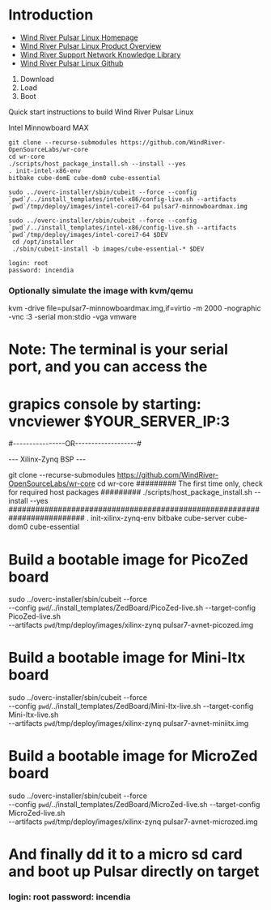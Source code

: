 # Introduction

- [Wind River Pulsar Linux Homepage](http://www.windriver.com/products/operating-systems/pulsar/)
- [Wind River Pulsar Linux Product Overview](http://www.windriver.com/products/product-overviews/Pulsar-Linux-Product-Overview.pdf)
- [Wind River Support Network Knowledge Library](https://knowledge.windriver.com/en-us/000_Products/000/060)
- [Wind River Pulsar Linux Github](https://github.com/WindRiver-OpenSourceLabs/wr-core)

1. Download
2. Load
3. Boot


Quick start instructions to build Wind River Pulsar Linux

Intel Minnowboard MAX

    git clone --recurse-submodules https://github.com/WindRiver-OpenSourceLabs/wr-core
    cd wr-core
    ./scripts/host_package_install.sh --install --yes
    . init-intel-x86-env
    bitbake cube-domE cube-dom0 cube-essential

    sudo ../overc-installer/sbin/cubeit --force --config `pwd`/../install_templates/intel-x86/config-live.sh --artifacts `pwd`/tmp/deploy/images/intel-corei7-64 pulsar7-minnowboardmax.img
    
    sudo ../overc-installer/sbin/cubeit --force --config `pwd`/../install_templates/intel-x86/config-live.sh --artifacts `pwd`/tmp/deploy/images/intel-corei7-64 $DEV
     cd /opt/installer
     ./sbin/cubeit-install -b images/cube-essential-* $DEV

    login: root
    password: incendia

### Optionally simulate the image with kvm/qemu

kvm -drive file=pulsar7-minnowboardmax.img,if=virtio -m 2000 -nographic -vnc :3 -serial mon:stdio -vga vmware

# Note: The terminal is your serial port, and you can access the
#       grapics console by starting: vncviewer $YOUR_SERVER_IP:3

#----------------OR-------------------#

--- Xilinx-Zynq BSP ---

git clone --recurse-submodules https://github.com/WindRiver-OpenSourceLabs/wr-core
cd wr-core
######### The first time only, check for required host packages #########
./scripts/host_package_install.sh --install --yes
#########################################################################
. init-xilinx-zynq-env
bitbake cube-server cube-dom0 cube-essential

# Build a bootable image for PicoZed board
sudo ../overc-installer/sbin/cubeit --force \
   --config `pwd`/../install_templates/ZedBoard/PicoZed-live.sh --target-config PicoZed-live.sh \
   --artifacts `pwd`/tmp/deploy/images/xilinx-zynq pulsar7-avnet-picozed.img

# Build a bootable image for Mini-Itx board
sudo ../overc-installer/sbin/cubeit --force \
   --config `pwd`/../install_templates/ZedBoard/Mini-Itx-live.sh --target-config Mini-Itx-live.sh \
   --artifacts `pwd`/tmp/deploy/images/xilinx-zynq pulsar7-avnet-miniitx.img

# Build a bootable image for MicroZed board
sudo ../overc-installer/sbin/cubeit --force \
   --config `pwd`/../install_templates/ZedBoard/MicroZed-live.sh --target-config MicroZed-live.sh \
   --artifacts `pwd`/tmp/deploy/images/xilinx-zynq pulsar7-avnet-microzed.img

# And finally dd it to a micro sd card and boot up Pulsar directly on target

### login: root  password: incendia